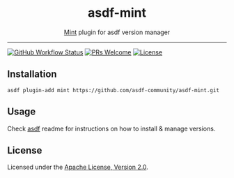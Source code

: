 <div align="center">
<h1>asdf-mint</h1>
<span><a href="https://www.mint-lang.com">Mint</a> plugin for asdf version manager</span>
</div>
<hr />

[![GitHub Workflow Status](https://img.shields.io/github/workflow/status/asdf-community/asdf-mint/Main%20workflow?style=flat-square)](https://github.com/asdf-community/asdf-mint/actions)
[![PRs Welcome](https://img.shields.io/badge/PRs-welcome-brightgreen.svg?style=flat-square)](http://makeapullrequest.com)
[![License](https://img.shields.io/github/license/asdf-community/asdf-mint?style=flat-square&color=brightgreen)](https://github.com/asdf-community/asdf-mint/blob/master/LICENSE)

## Installation

```
asdf plugin-add mint https://github.com/asdf-community/asdf-mint.git
```

## Usage

Check [asdf](https://github.com/asdf-vm/asdf) readme for instructions on how to
install & manage versions.

## License

Licensed under the
[Apache License, Version 2.0](https://www.apache.org/licenses/LICENSE-2.0).
